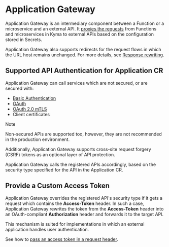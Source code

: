 # Application Gateway

Application Gateway is an intermediary component between a Function or a microservice and an external API.
It [proxies the requests](technical-reference/04-20-application-gateway.md) from Functions and microservices in Kyma to external APIs based on the configuration stored in Secrets.

Application Gateway also supports redirects for the request flows in which the URL host remains unchanged. For more details, see [Response rewriting](technical-reference/07-10-application-gateway-details.md#response-rewriting).

## Supported API Authentication for Application CR

Application Gateway can call services which are not secured, or are secured with:

- [Basic Authentication](https://tools.ietf.org/html/rfc7617)
- [OAuth](https://tools.ietf.org/html/rfc6750)
- [OAuth 2.0 mTLS](https://datatracker.ietf.org/doc/html/rfc8705)
- Client certificates

> [!NOTE]
> Non-secured APIs are supported too, however, they are not recommended in the production environment.

Additionally, Application Gateway supports cross-site request forgery (CSRF) tokens as an optional layer of API protection.

Application Gateway calls the registered APIs accordingly, based on the security type specified for the API in the Application CR.

## Provide a Custom Access Token

Application Gateway overrides the registered API's security type if it gets a request which contains the **Access-Token** header. In such a case, Application Gateway rewrites the token from the **Access-Token** header into an OAuth-compliant **Authorization** header and forwards it to the target API.

This mechanism is suited for implementations in which an external application handles user authentication.

See how to [pass an access token in a request header](02-10-pass-access-token-in-request-header.md).
